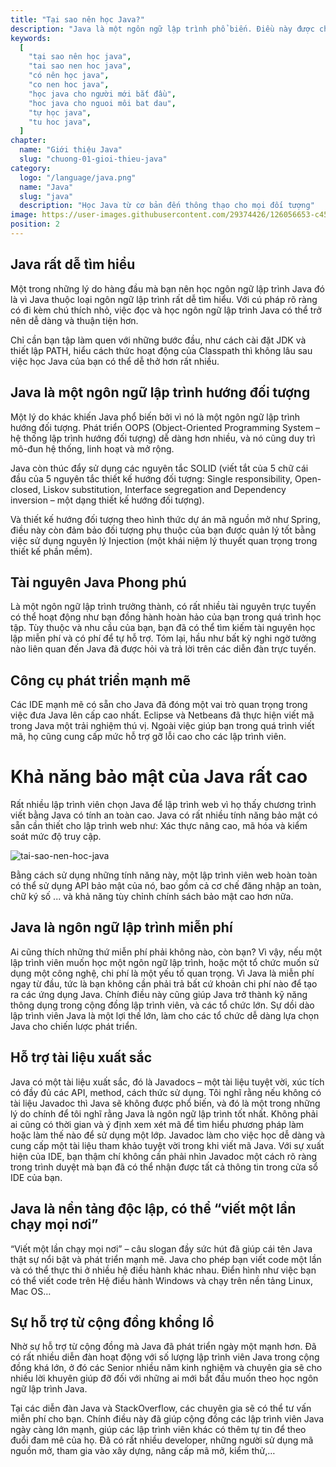 ```yaml
---
title: "Tại sao nên học Java?"
description: "Java là một ngôn ngữ lập trình phổ biến. Điều này được chứng minh thực tế trong suốt 20 năm qua. Ngày nay cơ hội việc làm cho các lập trình viên Java luôn không ngừng rộng mở, bài này chúng ta sẽ cùng nhau tìm hiểu xem tại sao lại nên học Java nhé."
keywords:
  [
    "tại sao nên học java",
    "tai sao nen hoc java",
    "có nên học java",
    "co nen hoc java",
    "học java cho người mới bắt đầu",
    "hoc java cho nguoi môi bat dau",
    "tự học java",
    "tu hoc java",
  ]
chapter:
  name: "Giới thiệu Java"
  slug: "chuong-01-gioi-thieu-java"
category:
  logo: "/language/java.png"
  name: "Java"
  slug: "java"
  description: "Học Java từ cơ bản đến thông thạo cho mọi đối tượng"
image: https://user-images.githubusercontent.com/29374426/126056653-c45effaa-d29d-4e4d-857d-845388633329.png
position: 2
---
```


## Java rất dễ tìm hiểu

Một trong những lý do hàng đầu mà bạn nên học ngôn ngữ lập trình Java đó là vì Java thuộc loại ngôn ngữ lập trình rất dễ tìm hiểu. Với cú pháp rõ ràng có đi kèm chú thích nhỏ, việc đọc và học ngôn ngữ lập trình Java có thể trở nên dễ dàng và thuận tiện hơn.

Chỉ cần bạn tập làm quen với những bước đầu, như cách cài đặt JDK và thiết lập PATH, hiểu cách thức hoạt động của Classpath thì không lâu sau việc học Java của bạn có thể dễ thở hơn rất nhiều.

## Java là một ngôn ngữ lập trình hướng đối tượng

Một lý do khác khiến Java phổ biến bởi vì nó là một ngôn ngữ lập trình hướng đối tượng. Phát triển OOPS (Object-Oriented Programming System – hệ thống lập trình hướng đối tượng) dễ dàng hơn nhiều, và nó cũng duy trì mô-đun hệ thống, linh hoạt và mở rộng.

Java còn thúc đẩy sử dụng các nguyên tắc SOLID (viết tắt của 5 chữ cái đầu của 5 nguyên tắc thiết kế hướng đối tượng: Single responsibility, Open-closed, Liskov substitution, Interface segregation and Dependency inversion – một dạng thiết kế hướng đối tượng).

Và thiết kế hướng đối tượng theo hình thức dự án mã nguồn mở như Spring, điều này còn đảm bảo đối tượng phụ thuộc của bạn được quản lý tốt bằng việc sử dụng nguyên lý Injection (một khái niệm lý thuyết quan trọng trong thiết kế phần mềm).

## Tài nguyên Java Phong phú

Là một ngôn ngữ lập trình trưởng thành, có rất nhiều tài nguyên trực tuyến có thể hoạt động như bạn đồng hành hoàn hảo của bạn trong quá trình học tập. Tùy thuộc và nhu cầu của bạn, bạn đã có thể tìm kiếm tài nguyên học lập miễn phí và có phí để tự hỗ trợ. Tóm lại, hầu như bất kỳ nghi ngờ tưởng nào liên quan đến Java đã được hỏi và trả lời trên các diễn đàn trực tuyến.

## Công cụ phát triển mạnh mẽ

Các IDE mạnh mẽ có sẵn cho Java đã đóng một vai trò quan trọng trong việc đưa Java lên cấp cao nhất. Eclipse và Netbeans đã thực hiện viết mã trong Java một trải nghiệm thú vị. Ngoài việc giúp bạn trong quá trình viết mã, họ cũng cung cấp mức hỗ trợ gỡ lỗi cao cho các lập trình viên.

# Khả năng bảo mật của Java rất cao

Rất nhiều lập trình viên chọn Java để lập trình web vì họ thấy chương trình viết bằng Java có tính an toàn cao. Java có rất nhiều tính năng bảo mật có sẵn cần thiết cho lập trình web như: Xác thực nâng cao, mã hóa và kiểm soát mức độ truy cập.

![tai-sao-nen-hoc-java](https://user-images.githubusercontent.com/29374426/126056653-c45effaa-d29d-4e4d-857d-845388633329.png)

Bằng cách sử dụng những tính năng này, một lập trình viên web hoàn toàn có thể sử dụng API bảo mật của nó, bao gồm cả cơ chế đăng nhập an toàn, chữ ký số ... và khả năng tùy chỉnh chính sách bảo mật cao hơn nữa.

## Java là ngôn ngữ lập trình miễn phí

Ai cũng thích những thứ miễn phí phải không nào, còn bạn? Vì vậy, nếu một lập trình viên muốn học một ngôn ngữ lập trình, hoặc một tổ chức muốn sử dụng một công nghệ, chi phí là một yếu tố quan trọng. Vì Java là miễn phí ngay từ đầu, tức là bạn không cần phải trả bất cứ khoản chi phí nào để tạo ra các ứng dụng Java. Chính điều này cũng giúp Java trở thành kỹ năng thông dụng trong cộng đồng lập trình viên, và các tổ chức lớn. Sự dồi dào lập trình viên Java là một lợi thế lớn, làm cho các tổ chức dễ dàng lựa chọn Java cho chiến lược phát triển.

## Hỗ trợ tài liệu xuất sắc

Java có một tài liệu xuất sắc, đó là Javadocs – một tài liệu tuyệt vời, xúc tích có đầy đủ các API, method, cách thức sử dụng. Tôi nghĩ rằng nếu không có tài liệu Javadoc thì Java sẽ không được phổ biến, và đó là một trong những lý do chính để tôi nghĩ rằng Java là ngôn ngữ lập trình tốt nhất. Không phải ai cũng có thời gian và ý định xem xét mã để tìm hiểu phương pháp làm hoặc làm thế nào để sử dụng một lớp. Javadoc làm cho việc học dễ dàng và cung cấp một tài liệu tham khảo tuyệt vời trong khi viết mã Java. Với sự xuất hiện của IDE, bạn thậm chí không cần phải nhìn Javadoc một cách rõ ràng trong trình duyệt mà bạn đã có thể nhận được tất cả thông tin trong cửa sổ IDE của bạn.

## Java là nền tảng độc lập, có thể “viết một lần chạy mọi nơi”

“Viết một lần chạy mọi nơi” – câu slogan đầy sức hút đã giúp cái tên Java thật sự nổi bật và phát triển mạnh mẽ. Java cho phép bạn viết code một lần và có thể thực thi ở nhiều hệ điều hành khác nhau. Điển hình như việc bạn có thể viết code trên Hệ điều hành Windows và chạy trên nền tảng Linux, Mac OS…

## Sự hỗ trợ từ cộng đồng khổng lồ

Nhờ sự hỗ trợ từ cộng đồng mà Java đã phát triển ngày một mạnh hơn. Đã có rất nhiều diễn đàn hoạt động với số lượng lập trình viên Java trong cộng đồng khá lớn, ở đó các Senior nhiều năm kinh nghiệm và chuyên gia sẽ cho nhiều lời khuyên giúp đỡ đối với những ai mới bắt đầu muốn theo học ngôn ngữ lập trình Java.

Tại các diễn đàn Java và StackOverflow, các chuyên gia sẽ có thể tư vấn miễn phí cho bạn. Chính điều này đã giúp cộng đồng các lập trình viên Java ngày càng lớn mạnh, giúp các lập trình viên khác có thêm tự tin để theo đuổi đam mê của họ. Đã có rất nhiều developer, những người sử dụng mã nguồn mở, tham gia vào xây dựng, nâng cấp mã mở, kiểm thử,…
